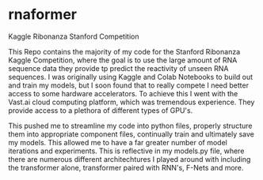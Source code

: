 # rnaformer
Kaggle Ribonanza Stanford Competition

This Repo contains the majority of my code for the Stanford Ribonanza Kaggle Competition, where the goal is to use the large amount of RNA sequence data they provide tp predict the reactivity of unseen RNA sequences. I was originally using Kaggle and Colab Notebooks to build out and train my models, but I soon found that to really compete I need better access to some hardware accelerators. To achieve this I went with the Vast.ai cloud computing platform, which was tremendous experience. They provide access to a plethora of different types of GPU's.

This pushed me to streamline my code into python files, properly structure them into appropriate component files, continually train and ultimately save my models. This allowed me to have a far greater number of model iterations and experiments. This is reflective in my models.py file, where there are numerous different architechtures I played around with including the transformer alone, transformer paired with RNN's, F-Nets and more. 
